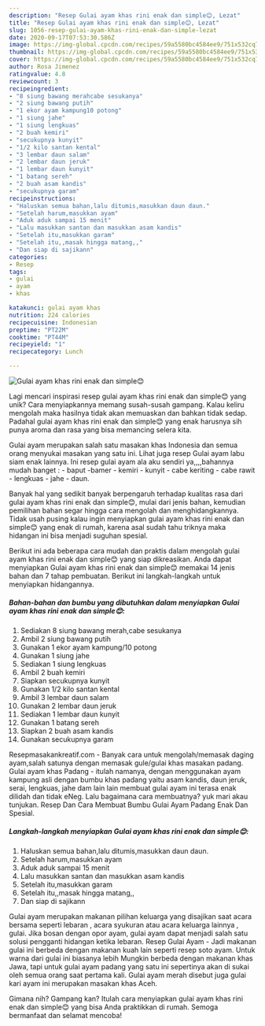 ```yaml
---
description: "Resep Gulai ayam khas rini enak dan simple😊, Lezat"
title: "Resep Gulai ayam khas rini enak dan simple😊, Lezat"
slug: 1056-resep-gulai-ayam-khas-rini-enak-dan-simple-lezat
date: 2020-09-17T07:53:30.586Z
image: https://img-global.cpcdn.com/recipes/59a5580bc4584ee9/751x532cq70/gulai-ayam-khas-rini-enak-dan-simple😊-foto-resep-utama.jpg
thumbnail: https://img-global.cpcdn.com/recipes/59a5580bc4584ee9/751x532cq70/gulai-ayam-khas-rini-enak-dan-simple😊-foto-resep-utama.jpg
cover: https://img-global.cpcdn.com/recipes/59a5580bc4584ee9/751x532cq70/gulai-ayam-khas-rini-enak-dan-simple😊-foto-resep-utama.jpg
author: Rosa Jimenez
ratingvalue: 4.8
reviewcount: 3
recipeingredient:
- "8 siung bawang merahcabe sesukanya"
- "2 siung bawang putih"
- "1 ekor ayam kampung10 potong"
- "1 siung jahe"
- "1 siung lengkuas"
- "2 buah kemiri"
- "secukupnya kunyit"
- "1/2 kilo santan kental"
- "3 lembar daun salam"
- "2 lembar daun jeruk"
- "1 lembar daun kunyit"
- "1 batang sereh"
- "2 buah asam kandis"
- "secukupnya garam"
recipeinstructions:
- "Haluskan semua bahan,lalu ditumis,masukkan daun daun."
- "Setelah harum,masukkan ayam"
- "Aduk aduk sampai 15 menit"
- "Lalu masukkan santan dan masukkan asam kandis"
- "Setelah itu,masukkan garam"
- "Setelah itu,,masak hingga matang,,"
- "Dan siap di sajikann"
categories:
- Resep
tags:
- gulai
- ayam
- khas

katakunci: gulai ayam khas 
nutrition: 224 calories
recipecuisine: Indonesian
preptime: "PT22M"
cooktime: "PT44M"
recipeyield: "1"
recipecategory: Lunch

---
```



![Gulai ayam khas rini enak dan simple😊](https://img-global.cpcdn.com/recipes/59a5580bc4584ee9/751x532cq70/gulai-ayam-khas-rini-enak-dan-simple😊-foto-resep-utama.jpg)

Lagi mencari inspirasi resep gulai ayam khas rini enak dan simple😊 yang unik? Cara menyiapkannya memang susah-susah gampang. Kalau keliru mengolah maka hasilnya tidak akan memuaskan dan bahkan tidak sedap. Padahal gulai ayam khas rini enak dan simple😊 yang enak harusnya sih punya aroma dan rasa yang bisa memancing selera kita.

Gulai ayam merupakan salah satu masakan khas Indonesia dan semua orang menyukai masakan yang satu ini. Lihat juga resep Gulai ayam labu siam enak lainnya. Ini resep gulai ayam ala aku sendiri ya,,,,bahannya mudah banget : - baput -bamer - kemiri - kunyit - cabe keriting - cabe rawit - lengkuas - jahe - daun.

Banyak hal yang sedikit banyak berpengaruh terhadap kualitas rasa dari gulai ayam khas rini enak dan simple😊, mulai dari jenis bahan, kemudian pemilihan bahan segar hingga cara mengolah dan menghidangkannya. Tidak usah pusing kalau ingin menyiapkan gulai ayam khas rini enak dan simple😊 yang enak di rumah, karena asal sudah tahu triknya maka hidangan ini bisa menjadi suguhan spesial.


Berikut ini ada beberapa cara mudah dan praktis dalam mengolah gulai ayam khas rini enak dan simple😊 yang siap dikreasikan. Anda dapat menyiapkan Gulai ayam khas rini enak dan simple😊 memakai 14 jenis bahan dan 7 tahap pembuatan. Berikut ini langkah-langkah untuk menyiapkan hidangannya.

<!--inarticleads1-->

##### Bahan-bahan dan bumbu yang dibutuhkan dalam menyiapkan Gulai ayam khas rini enak dan simple😊:

1. Sediakan 8 siung bawang merah,cabe sesukanya
1. Ambil 2 siung bawang putih
1. Gunakan 1 ekor ayam kampung/10 potong
1. Gunakan 1 siung jahe
1. Sediakan 1 siung lengkuas
1. Ambil 2 buah kemiri
1. Siapkan secukupnya kunyit
1. Gunakan 1/2 kilo santan kental
1. Ambil 3 lembar daun salam
1. Gunakan 2 lembar daun jeruk
1. Sediakan 1 lembar daun kunyit
1. Gunakan 1 batang sereh
1. Siapkan 2 buah asam kandis
1. Gunakan secukupnya garam


Resepmasakankreatif.com - Banyak cara untuk mengolah/memasak daging ayam,salah satunya dengan memasak gule/gulai khas masakan padang. Gulai ayam khas Padang - itulah namanya, dengan menggunakan ayam kampung asli dengan bumbu khas padang yaitu asam kandis, daun jeruk, serai, lengkuas, jahe dam lain lain membuat gulai ayam ini terasa enak dilidah dan tidak eNeg. Lalu bagaimana cara membuatnya? yuk mari akau tunjukan. Resep Dan Cara Membuat Bumbu Gulai Ayam Padang Enak Dan Spesial. 

<!--inarticleads2-->

##### Langkah-langkah menyiapkan Gulai ayam khas rini enak dan simple😊:

1. Haluskan semua bahan,lalu ditumis,masukkan daun daun.
1. Setelah harum,masukkan ayam
1. Aduk aduk sampai 15 menit
1. Lalu masukkan santan dan masukkan asam kandis
1. Setelah itu,masukkan garam
1. Setelah itu,,masak hingga matang,,
1. Dan siap di sajikann


Gulai ayam merupakan makanan pilihan keluarga yang disajikan saat acara bersama seperti lebaran , acara syukuran atau acara keluarga lainnya , gulai. Jika bosan dengan opor ayam, gulai ayam dapat menjadi salah satu solusi pengganti hidangan ketika lebaran. Resep Gulai Ayam - Jadi makanan gulai ini berbeda dengan makanan kuah lain seperti resep soto ayam. Untuk warna dari gulai ini biasanya lebih Mungkin berbeda dengan makanan khas Jawa, tapi untuk gulai ayam padang yang satu ini sepertinya akan di sukai oleh semua orang saat pertama kali. Gulai ayam merah disebut juga gulai kari ayam ini merupakan masakan khas Aceh. 

Gimana nih? Gampang kan? Itulah cara menyiapkan gulai ayam khas rini enak dan simple😊 yang bisa Anda praktikkan di rumah. Semoga bermanfaat dan selamat mencoba!
